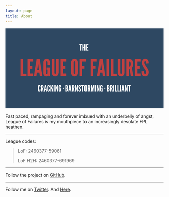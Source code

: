 ```yaml
---
layout: page
title: About
---
```


![LoF banner](/images/banner.png)

Fast paced, rampaging and forever imbued with an underbelly of angst, League of Failures is my mouthpiece to an increasingly desolate FPL heathen.

---

League codes:

> LoF: 2460377-59061 
>
> LoF H2H: 2460377-691969

---

Follow the project on [GitHub](http://github.com/leaguefls).

---

Follow me on [Twitter](http://twitter.com/kigened). And [Here](http://kigened.github.io).

